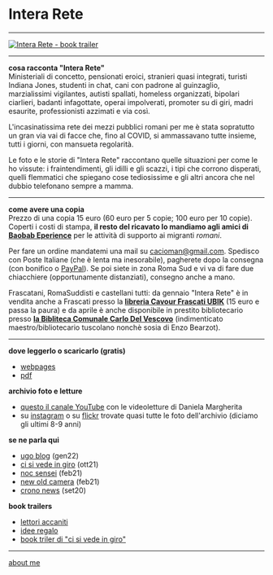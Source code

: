 # Intera Rete    

---  

[![](https://64.media.tumblr.com/7fcf2290188fe0ea8bf2e70cc7f7b69a/1fc8eac3fe44334f-20/s500x750/a4dfd63fe3a24173f8a9732dad2de857ca7946f1.png "Intera Rete - book trailer" )](https://youtu.be/brnGlXThfag)   

---  


**cosa racconta "Intera Rete"**  
Ministeriali di concetto, pensionati eroici, stranieri quasi integrati, turisti Indiana Jones, studenti in chat, cani con padrone al guinzaglio, marzialissimi vigilantes, autisti spallati, homeless organizzati, bipolari ciarlieri, badanti infagottate, operai impolverati, promoter su di giri, madri esaurite, professionisti azzimati e via così. 

L'incasinatissima rete dei mezzi pubblici romani per me è stata sopratutto un gran via vai di facce che, fino al COVID, si ammassavano tutte insieme, tutti i giorni, con mansueta regolarità.  

Le foto e le storie di "Intera Rete" raccontano quelle situazioni per come le ho vissute: i fraintendimenti, gli idilli e gli scazzi, i tipi che corrono disperati, quelli flemmatici che spiegano cose tediosissime e gli altri ancora che nel dubbio telefonano sempre a mamma.   

---  
**come avere una copia**  
Prezzo di una copia 15 euro (60 euro per 5 copie; 100 euro per 10 copie).  
Coperti i costi di stampa, **il resto del ricavato lo mandiamo agli amici di [Baobab Eperience](https://baobabexperience.org/)** per le attività di supporto ai migranti *romani*.  

Per fare un ordine mandatemi una mail su [cacioman@gmail.com](mailto::cacioman@gmail.com). Spedisco con Poste Italiane (che è lenta ma inesorabile), pagherete dopo la consegna (con bonifico o [PayPal](https://www.paypal.me/ClaudioGatti)). Se poi siete in zona Roma Sud e vi va di fare due chiacchiere (opportunamente distanziati), consegno anche a mano.  

Frascatani, RomaSuddisti e castellani tutti: da gennaio "Intera Rete" è in vendita anche a Frascati presso la [**libreria Cavour Frascati UBIK**](https://www.facebook.com/libreria.frascati.cavour) (15 euro e passa la paura) e da aprile è anche disponibile in prestito bibliotecario presso [**la Bibliteca Comunale Carlo Del Vescovo**](https://goo.gl/maps/H5r5x6QXrAq1rRXQA) (indimenticato maestro/bibliotecario tuscolano nonchè sosia di Enzo Bearzot).  

---  
**dove leggerlo o scaricarlo (gratis)**  
- [webpages](https://docs.google.com/document/d/e/2PACX-1vQRwiANaom26EhtbYZtutYeL-2fAjymjrPLMVab8JFhXCJS-6tZhbRlzBT5uN64oruOdjbD5KI3Oofl/pub)  
- [pdf](https://drive.google.com/file/d/1_DByHcB7XwEvOEKSn8o94STRQoVUqiLo/view?usp=sharing) 

**archivio foto e letture**  
- [questo il canale YouTube](https://www.youtube.com/@allontanarsidallalineagialla) con le videoletture di Daniela Margherita 
- su [instagram](https://www.instagram.com/InteraRete/) o su [flickr](https://flic.kr/s/aHBqjA2JW5) trovate quasi tutte le foto dell'archivio (diciamo gli ultimi 8-9 anni)    

**se ne parla qui**  
- [ugo blog](https://ugofoto.blogspot.com/2022/01/piccole-storie-metropolitane.html)  (gen22)  
- [ci si vede in giro](https://www.cisivedeingiro.com/giri-di-parole/intera-rete-cronache-metropolitane/) (ott21)  
- [noc sensei](https://www.nocsensei.com/lente/talenti/admin4914/quattro-splendidi-libri/) (feb21)  
- [new old camera](https://youtu.be/liLdrN-OhoY) (feb21)  
- [crono news](https://crono.news/Y:2020/M:07/D:31/h:20/m:38/s:25/claudio-gatti-storie-metropolitane-di-pendolarismo-quotidiano/?fbclid=IwAR0_44grhOo38E2FiM1h5a4exzcAlRjKYoysokIDaypL9k7MBgGVaRpRAw4) (set20)  

**book trailers**  
- [lettori accaniti](https://youtu.be/mYt2Ns11YoA) 
- [idee regalo](https://youtu.be/brnGlXThfag)     
- [book triler di "ci si vede in giro"](https://youtu.be/fOOXviO-kMg)  

---    
[about me](https://about.me/cacioman)  

